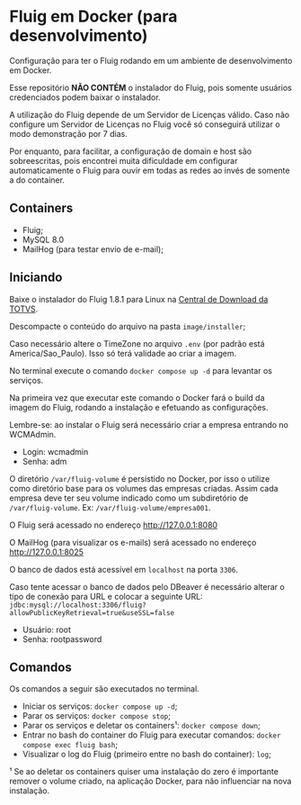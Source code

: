 # Fluig em Docker (para desenvolvimento)

Configuração para ter o Fluig rodando em um ambiente de desenvolvimento em Docker.

Esse repositório **NÃO CONTÉM** o instalador do Fluig, pois somente usuários credenciados podem baixar
o instalador.

A utilização do Fluig depende de um Servidor de Licenças válido. Caso não configure um Servidor
de Licenças no Fluig você só conseguirá utilizar o modo demonstração por 7 dias.

Por enquanto, para facilitar, a configuração de domain e host são sobreescritas, pois encontrei
muita dificuldade em configurar automaticamente o Fluig para ouvir em todas as redes ao invés
de somente a do container.

## Containers

- Fluig;
- MySQL 8.0
- MailHog (para testar envio de e-mail);

## Iniciando

Baixe o instalador do Fluig 1.8.1 para Linux na [Central de Download da TOTVS](https://suporte.totvs.com/portal/p/10098/suporte-fluig-download#000035/FLUIG%201.8/Fluig/).

Descompacte o conteúdo do arquivo na pasta `image/installer`;

Caso necessário altere o TimeZone no arquivo `.env` (por padrão está America/Sao_Paulo).
Isso só terá validade ao criar a imagem.

No terminal execute o comando `docker compose up -d` para levantar os serviços.

Na primeira vez que executar este comando o Docker fará o build da imagem do Fluig,
rodando a instalação e efetuando as configurações.

Lembre-se: ao instalar o Fluig será necessário criar a empresa entrando no WCMAdmin.

- Login: wcmadmin
- Senha: adm

O diretório `/var/fluig-volume` é persistido no Docker, por isso o utilize como diretório
base para os volumes das empresas criadas. Assim cada empresa deve ter seu volume indicado
como um subdiretório de `/var/fluig-volume`. Ex: `/var/fluig-volume/empresa001`.

O Fluig será acessado no endereço <http://127.0.0.1:8080>

O MailHog (para visualizar os e-mails) será acessado no endereço <http://127.0.0.1:8025>

O banco de dados está acessível em `localhost` na porta `3306`.

Caso tente acessar o banco de dados pelo DBeaver é necessário alterar o tipo de conexão para URL e colocar a seguinte URL: `jdbc:mysql://localhost:3306/fluig?allowPublicKeyRetrieval=true&useSSL=false`

- Usuário: root
- Senha: rootpassword

## Comandos

Os comandos a seguir são executados no terminal.

- Iniciar os serviços: `docker compose up -d`;
- Parar os serviços: `docker compose stop`;
- Parar os serviços e deletar os containers¹: `docker compose down`;
- Entrar no bash do container do Fluig para executar comandos: `docker compose exec fluig bash`;
- Visualizar o log do Fluig (primeiro entre no bash do container): `log`;

¹ Se ao deletar os containers quiser uma instalação do zero é importante remover o volume criado,
na aplicação Docker, para não influenciar na nova instalação.
